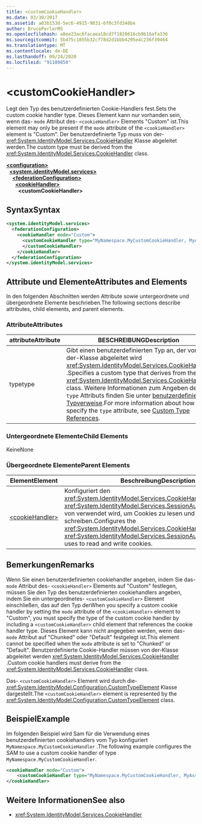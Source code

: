 ```yaml
---
title: <customCookieHandler>
ms.date: 03/30/2017
ms.assetid: a03b153d-5ec6-4915-9031-6f0c3fd348be
author: BrucePerlerMS
ms.openlocfilehash: a8ee23ac6facaea18cd7f1820616cb9b16afa336
ms.sourcegitcommit: 5b475c1855b32cf78d2d1bbb4295e4c236f39464
ms.translationtype: MT
ms.contentlocale: de-DE
ms.lasthandoff: 09/24/2020
ms.locfileid: "91189850"
---
```

# \<customCookieHandler>

<span data-ttu-id="70151-101">Legt den Typ des benutzerdefinierten Cookie-Handlers fest.</span><span class="sxs-lookup"><span data-stu-id="70151-101">Sets the custom cookie handler type.</span></span> <span data-ttu-id="70151-102">Dieses Element kann nur vorhanden sein, wenn das- `mode` Attribut des- `<cookieHandler>` Elements "Custom" ist.</span><span class="sxs-lookup"><span data-stu-id="70151-102">This element may only be present if the `mode` attribute of the `<cookieHandler>` element is "Custom".</span></span> <span data-ttu-id="70151-103">Der benutzerdefinierte Typ muss von der- <xref:System.IdentityModel.Services.CookieHandler> Klasse abgeleitet werden.</span><span class="sxs-lookup"><span data-stu-id="70151-103">The custom type must be derived from the <xref:System.IdentityModel.Services.CookieHandler> class.</span></span>  
  
[**\<configuration>**](../configuration-element.md)\
&nbsp;&nbsp;[**\<system.identityModel.services>**](system-identitymodel-services.md)\
&nbsp;&nbsp;&nbsp;&nbsp;[**\<federationConfiguration>**](federationconfiguration.md)\
&nbsp;&nbsp;&nbsp;&nbsp;&nbsp;&nbsp;[**\<cookieHandler>**](cookiehandler.md)\
&nbsp;&nbsp;&nbsp;&nbsp;&nbsp;&nbsp;&nbsp;&nbsp;**\<customCookieHandler>**  
  
## <a name="syntax"></a><span data-ttu-id="70151-104">Syntax</span><span class="sxs-lookup"><span data-stu-id="70151-104">Syntax</span></span>  
  
```xml  
<system.identityModel.services>  
  <federationConfiguration>  
    <cookieHandler mode="Custom">  
      <customCookieHandler type="MyNamespace.MyCustomCookieHandler, MyAssembly" >  
      </customCookieHandler>  
    </cookieHandler>  
  </federationConfiguration>  
</system.identityModel.services>  
```  
  
## <a name="attributes-and-elements"></a><span data-ttu-id="70151-105">Attribute und Elemente</span><span class="sxs-lookup"><span data-stu-id="70151-105">Attributes and Elements</span></span>  

 <span data-ttu-id="70151-106">In den folgenden Abschnitten werden Attribute sowie untergeordnete und übergeordnete Elemente beschrieben.</span><span class="sxs-lookup"><span data-stu-id="70151-106">The following sections describe attributes, child elements, and parent elements.</span></span>  
  
### <a name="attributes"></a><span data-ttu-id="70151-107">Attribute</span><span class="sxs-lookup"><span data-stu-id="70151-107">Attributes</span></span>  
  
|<span data-ttu-id="70151-108">attribute</span><span class="sxs-lookup"><span data-stu-id="70151-108">Attribute</span></span>|<span data-ttu-id="70151-109">BESCHREIBUNG</span><span class="sxs-lookup"><span data-stu-id="70151-109">Description</span></span>|  
|---------------|-----------------|  
|<span data-ttu-id="70151-110">type</span><span class="sxs-lookup"><span data-stu-id="70151-110">type</span></span>|<span data-ttu-id="70151-111">Gibt einen benutzerdefinierten Typ an, der von der-Klasse abgeleitet wird <xref:System.IdentityModel.Services.CookieHandler> .</span><span class="sxs-lookup"><span data-stu-id="70151-111">Specifies a custom type that derives from the <xref:System.IdentityModel.Services.CookieHandler> class.</span></span> <span data-ttu-id="70151-112">Weitere Informationen zum Angeben des- `type` Attributs finden Sie unter [benutzerdefinierte Typverweise](../windows-workflow-foundation/index.md).</span><span class="sxs-lookup"><span data-stu-id="70151-112">For more information about how to specify the `type` attribute, see [Custom Type References](../windows-workflow-foundation/index.md).</span></span>|  
  
### <a name="child-elements"></a><span data-ttu-id="70151-113">Untergeordnete Elemente</span><span class="sxs-lookup"><span data-stu-id="70151-113">Child Elements</span></span>  

 <span data-ttu-id="70151-114">Keine</span><span class="sxs-lookup"><span data-stu-id="70151-114">None</span></span>  
  
### <a name="parent-elements"></a><span data-ttu-id="70151-115">Übergeordnete Elemente</span><span class="sxs-lookup"><span data-stu-id="70151-115">Parent Elements</span></span>  
  
|<span data-ttu-id="70151-116">Element</span><span class="sxs-lookup"><span data-stu-id="70151-116">Element</span></span>|<span data-ttu-id="70151-117">Beschreibung</span><span class="sxs-lookup"><span data-stu-id="70151-117">Description</span></span>|  
|-------------|-----------------|  
|[\<cookieHandler>](cookiehandler.md)|<span data-ttu-id="70151-118">Konfiguriert den <xref:System.IdentityModel.Services.CookieHandler> , der <xref:System.IdentityModel.Services.SessionAuthenticationModule> von verwendet wird, um Cookies zu lesen und zu schreiben.</span><span class="sxs-lookup"><span data-stu-id="70151-118">Configures the <xref:System.IdentityModel.Services.CookieHandler> that the <xref:System.IdentityModel.Services.SessionAuthenticationModule> uses to read and write cookies.</span></span>|  
  
## <a name="remarks"></a><span data-ttu-id="70151-119">Bemerkungen</span><span class="sxs-lookup"><span data-stu-id="70151-119">Remarks</span></span>  

 <span data-ttu-id="70151-120">Wenn Sie einen benutzerdefinierten cookiehandler angeben, indem Sie das- `mode` Attribut des- `<cookieHandler>` Elements auf "Custom" festlegen, müssen Sie den Typ des benutzerdefinierten cookiehandlers angeben, indem Sie ein untergeordnetes- `<customCookieHandler>` Element einschließen, das auf den Typ der</span><span class="sxs-lookup"><span data-stu-id="70151-120">When you specify a custom cookie handler by setting the `mode` attribute of the `<cookieHandler>` element to "Custom", you must specify the type of the custom cookie handler by including a `<customCookieHandler>` child element that references the cookie handler type.</span></span> <span data-ttu-id="70151-121">Dieses Element kann nicht angegeben werden, wenn das- `mode` Attribut auf "Chunked" oder "Default" festgelegt ist.</span><span class="sxs-lookup"><span data-stu-id="70151-121">This element cannot be specified when the `mode` attribute is set to "Chunked" or "Default".</span></span> <span data-ttu-id="70151-122">Benutzerdefinierte Cookie-Handler müssen von der-Klasse abgeleitet werden <xref:System.IdentityModel.Services.CookieHandler> .</span><span class="sxs-lookup"><span data-stu-id="70151-122">Custom cookie handlers must derive from the <xref:System.IdentityModel.Services.CookieHandler> class.</span></span>  
  
 <span data-ttu-id="70151-123">Das- `<customCookieHandler>` Element wird durch die- <xref:System.IdentityModel.Configuration.CustomTypeElement> Klasse dargestellt.</span><span class="sxs-lookup"><span data-stu-id="70151-123">The `<customCookieHandler>` element is represented by the <xref:System.IdentityModel.Configuration.CustomTypeElement> class.</span></span>  
  
## <a name="example"></a><span data-ttu-id="70151-124">Beispiel</span><span class="sxs-lookup"><span data-stu-id="70151-124">Example</span></span>  

 <span data-ttu-id="70151-125">Im folgenden Beispiel wird Sam für die Verwendung eines benutzerdefinierten cookiehandlers vom Typ konfiguriert `MyNamespace.MyCustomCookieHandler` .</span><span class="sxs-lookup"><span data-stu-id="70151-125">The following example configures the SAM to use a custom cookie handler of type `MyNamespace.MyCustomCookieHandler`.</span></span>  
  
```xml  
<cookieHandler mode="Custom">  
    <customCookieHandler type="MyNamespace.MyCustomCookieHandler, MyAssembly" />  
</cookieHandler>  
```  
  
## <a name="see-also"></a><span data-ttu-id="70151-126">Weitere Informationen</span><span class="sxs-lookup"><span data-stu-id="70151-126">See also</span></span>

- <xref:System.IdentityModel.Services.CookieHandler>
